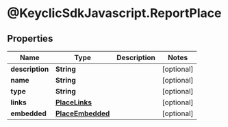 # @KeyclicSdkJavascript.ReportPlace

## Properties
Name | Type | Description | Notes
------------ | ------------- | ------------- | -------------
**description** | **String** |  | [optional] 
**name** | **String** |  | [optional] 
**type** | **String** |  | [optional] 
**links** | [**PlaceLinks**](PlaceLinks.md) |  | [optional] 
**embedded** | [**PlaceEmbedded**](PlaceEmbedded.md) |  | [optional] 


